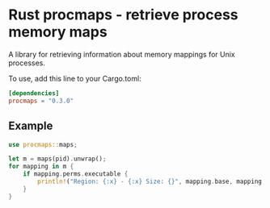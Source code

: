 # Rust procmaps - retrieve process memory maps

A library for retrieving information about memory mappings for Unix processes.

To use, add this line to your Cargo.toml:

```toml
[dependencies]
procmaps = "0.3.0"
```
## Example
```rust
use procmaps::maps;

let m = maps(pid).unwrap();
for mapping in m {
    if mapping.perms.executable {
        println!("Region: {:x} - {:x} Size: {}", mapping.base, mapping.ceiling, mapping.size_of_mapping());
    }
}
```
